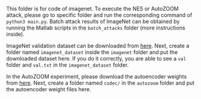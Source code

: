 This folder is for code of imagenet. To execute the NES or AutoZOOM attack, please go to specific folder and run the corresponding command of `python3 main.py`. Batch attack results of ImageNet can be obtained by running the Matlab scripts in the `batch_attacks` folder (more instructions inside). 

ImageNet validation dataset can be downloaded from [here](https://drive.google.com/drive/folders/1WQB3JxQWvAcP4iBRn2nN7i4mSA94kQLE). Next, create a folder named `imagenet_dataset` inside the `imagenet` folder and put the downloaded dataset here. If you do it correctly, you are able to see a `val` folder and `val.txt` in the `imagenet_dataset` folder.


In the AutoZOOM experiment, please download the autoencoder weights from [here](https://drive.google.com/drive/folders/12sRVYMaDPOhhph7cWi40tFWpnDoD-ocy). Next, create a folder named `codec/` in the `autozoom` folder and put the autoencoder weight files here.  